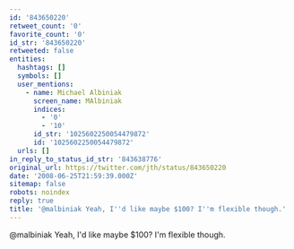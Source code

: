 ```yaml
---
id: '843650220'
retweet_count: '0'
favorite_count: '0'
id_str: '843650220'
retweeted: false
entities:
  hashtags: []
  symbols: []
  user_mentions:
    - name: Michael Albiniak
      screen_name: MAlbiniak
      indices:
        - '0'
        - '10'
      id_str: '1025602250054479872'
      id: '1025602250054479872'
  urls: []
in_reply_to_status_id_str: '843638776'
original_url: https://twitter.com/jth/status/843650220
date: '2008-06-25T21:59:39.000Z'
sitemap: false
robots: noindex
reply: true
title: '@malbiniak Yeah, I''d like maybe $100? I''m flexible though.'
---
```


@malbiniak Yeah, I'd like maybe $100? I'm flexible though.